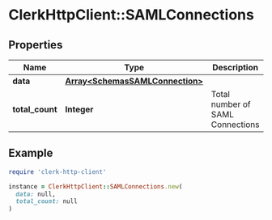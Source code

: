 # ClerkHttpClient::SAMLConnections

## Properties

| Name | Type | Description | Notes |
| ---- | ---- | ----------- | ----- |
| **data** | [**Array&lt;SchemasSAMLConnection&gt;**](SchemasSAMLConnection.md) |  |  |
| **total_count** | **Integer** | Total number of SAML Connections  |  |

## Example

```ruby
require 'clerk-http-client'

instance = ClerkHttpClient::SAMLConnections.new(
  data: null,
  total_count: null
)
```

